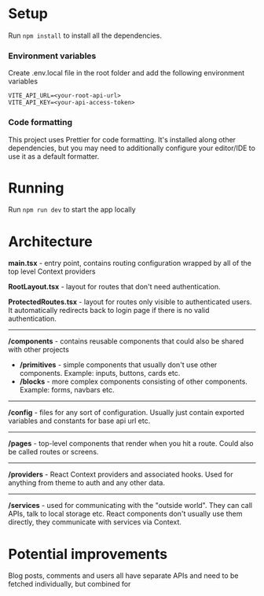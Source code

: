# Setup


Run `npm install` to install all the dependencies.

### Environment variables

Create .env.local file in the root folder and add the following environment variables
```
VITE_API_URL=<your-root-api-url>
VITE_API_KEY=<your-api-access-token>
```

### Code formatting

This project uses Prettier for code formatting. It's installed along other dependencies, 
but you may need to additionally configure your editor/IDE to use it as a default formatter.

# Running 

Run `npm run dev` to start the app locally

# Architecture

**main.tsx** - entry point, contains routing configuration wrapped by all of the top level Context providers

**RootLayout.tsx** - layout for routes that don't need authentication.

**ProtectedRoutes.tsx** - layout for routes only visible to authenticated users. It automatically 
redirects back to login page if there is no valid authentication.

---
**/components** - contains reusable components that could also be shared with other projects
- **/primitives** - simple components that usually don't use other components. Example: inputs, buttons, cards etc.
- **/blocks** - more complex components consisting of other components. Example: forms, navbars etc. 
---
**/config** - files for any sort of configuration. Usually just contain exported variables and constants for base api url etc.

---
**/pages** - top-level components that render when you hit a route. Could also be called routes or screens.

---
**/providers** - React Context providers and associated hooks. Used for anything from theme to auth and any other data.

---
**/services** - used for communicating with the "outside world". They can call APIs, talk to local storage etc. React 
components don't usually use them directly, they communicate with services via Context.

# Potential improvements
Blog posts, comments and users all have separate APIs and need to be fetched individually, but combined for 